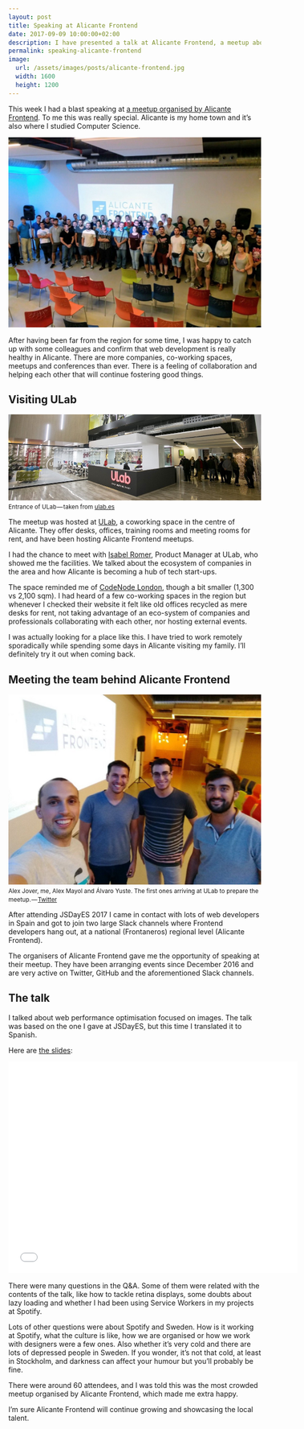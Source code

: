 ```yaml
---
layout: post
title: Speaking at Alicante Frontend
date: 2017-09-09 10:00:00+02:00
description: I have presented a talk at Alicante Frontend, a meetup about web development in Spain.
permalink: speaking-alicante-frontend
image:
  url: /assets/images/posts/alicante-frontend.jpg
  width: 1600
  height: 1200
---
```


This week I had a blast speaking at [a meetup organised by Alicante Frontend](https://www.meetup.com/Alicante-Frontend/events/242461990/). To me this was really special. Alicante is my home town and it’s also where I studied Computer Science.

![Alicante Frontend](/assets/images/posts/alicante-frontend.jpg)

<!-- more -->

After having been far from the region for some time, I was happy to catch up with some colleagues and confirm that web development is really healthy in Alicante. There are more companies, co-working spaces, meetups and conferences than ever. There is a feeling of collaboration and helping each other that will continue fostering good things.

## Visiting ULab

![Entrance of ULab — taken from ulab.es](/assets/images/posts/ulab.jpg)
<small class="caption">Entrance of ULab — taken from <a href="https://ulab.es">ulab.es</a></small>

The meetup was hosted at [ULab](https://ulab.es/), a coworking space in the centre of Alicante. They offer desks, offices, training rooms and meeting rooms for rent, and have been hosting Alicante Frontend meetups.

I had the chance to meet with [Isabel Romer](http://www.soyisabelromero.com/), Product Manager at ULab, who showed me the facilities. We talked about the ecosystem of companies in the area and how Alicante is becoming a hub of tech start-ups.

The space reminded me of [CodeNode London](https://skillsmatter.com/event-space), though a bit smaller (1,300 vs 2,100 sqm). I had heard of a few co-working spaces in the region but whenever I checked their website it felt like old offices recycled as mere desks for rent, not taking advantage of an eco-system of companies and professionals collaborating with each other, nor hosting external events.

I was actually looking for a place like this. I have tried to work remotely sporadically while spending some days in Alicante visiting my family. I’ll definitely try it out when coming back.

## Meeting the team behind Alicante Frontend

![Alex Jover, me, Alex Mayol and Álvaro Yuste. The first ones arriving at ULab to prepare the meetup](/assets/images/posts/alicante-frontend-organisers.jpg)
<small class="caption">Alex Jover, me, Alex Mayol and Álvaro Yuste. The first ones arriving at ULab to prepare the meetup. — <a href="https://medium.com/r/?url=https%3A%2F%2Ftwitter.com%2Falexjoverm%2Fstatus%2F905118087648858112">Twitter</a></small>

After attending JSDayES 2017 I came in contact with lots of web developers in Spain and got to join two large Slack channels where Frontend developers hang out, at a national (Frontaneros) regional level (Alicante Frontend).

The organisers of Alicante Frontend gave me the opportunity of speaking at their meetup. They have been arranging events since December 2016 and are very active on Twitter, GitHub and the aforementioned Slack channels.

## The talk
I talked about web performance optimisation focused on images. The talk was based on the one I gave at JSDayES, but this time I translated it to Spanish.

Here are [the slides](https://slides.com/jmperez/pir-alicante-frontend):

<div class="videoWrapper">
<iframe src="//slides.com/jmperez/pir-alicante-frontend/embed" width="576" height="420" scrolling="no" frameborder="0" webkitallowfullscreen mozallowfullscreen allowfullscreen></iframe>
</div>

There were many questions in the Q&A. Some of them were related with the contents of the talk, like how to tackle retina displays, some doubts about lazy loading and whether I had been using Service Workers in my projects at Spotify.

Lots of other questions were about Spotify and Sweden. How is it working at Spotify, what the culture is like, how we are organised or how we work with designers were a few ones. Also whether it’s very cold and there are lots of depressed people in Sweden. If you wonder, it’s not that cold, at least in Stockholm, and darkness can affect your humour but you’ll probably be fine.

There were around 60 attendees, and I was told this was the most crowded meetup organised by Alicante Frontend, which made me extra happy.

I’m sure Alicante Frontend will continue growing and showcasing the local talent.
